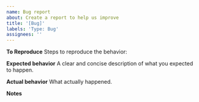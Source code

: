 ```yaml
---
name: Bug report
about: Create a report to help us improve
title: '[Bug]'
labels: 'Type: Bug'
assignees: ''
---
```


**To Reproduce**
Steps to reproduce the behavior:

**Expected behavior**
A clear and concise description of what you expected to happen.

**Actual behavior**
What actually happened.

**Notes**
